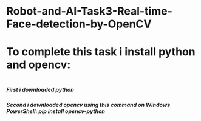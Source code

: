 # Robot-and-AI-Task3-Real-time-Face-detection-by-OpenCV
<h1>To complete this task i  install python and opencv:<h1/>
<h5>First  i downloaded python<h5/>
<h5>Second i downloaded opencv using this command on Windows PowerShell: pip install opencv-python<h5/>
<h/>  


